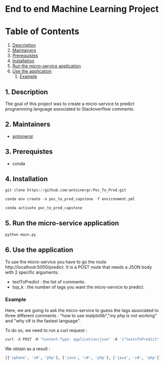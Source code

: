 # End to end Machine Learning Project

# Table of Contents

1. [Description](#1.-description)
2. [Maintainers](#2.-maintainers)
3. [Prerequistes](#3-prerequistes)
4. [Installation](#4-Installation)
5. [Run the micro-service application](#5-run-the-micro-service-application)
6. [Use the application](#6-use-the-application)
    1. [Example](#example)

## 1. Description

The goal of this project was to create a micro-service to predict programming language associated to Stackoverflow comments.

## 2. Maintainers
- [antoinergr](https://github.com/antoinergr)

## 3. Prerequistes
- conda

## 4. Installation 
``` python
git clone https://github.com/antoinergr/Poc_To_Prod.git

conda env create -n poc_to_prod_capstone -f environment.yml

conda activate poc_to_prod_capstone
```

## 5. Run the micro-service application
```python
python main.py
```

## 6. Use the application

To use the micro-service you have to go the route http://localhost:5000/predict. It is a POST route that needs a JSON body with 2 specific arguments:
- textToPredict : the list of comments.
- top_k : the number of tags you want the micro-service to predict.

### Example

Here, we are going to ask the micro-service to guess the tags associated to three different comments : "how to use matplotlib","my php is not working" and "why c# is the fastest language".

To do so, we need to run a curl request : 
```python
curl -X POST -H "Content-Type: application/json" -d '{"textsToPredict": ["how to use matplotlib python", "my php is not working", "why c# is the fastest language"], "top_k":3}' http://localhost:5000/predict
```
We obtain as a result :
```python
[['iphone', 'c#', 'php'], ['java', 'c#', 'php'], ['java', 'c#', 'php']]
```